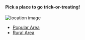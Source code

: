 #### Pick a place to go trick-or-treating!

![location image](images/location.jpg)



* [Popular Area](popular.md)
* [Rural Area](quiet.md)